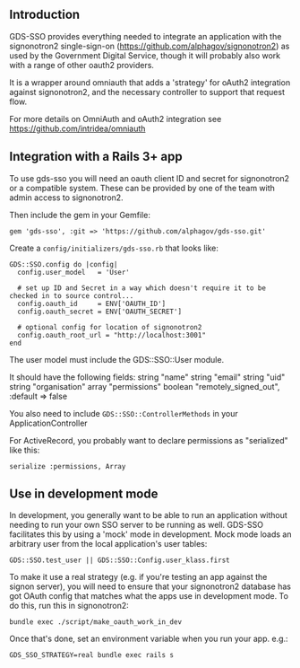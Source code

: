 ## Introduction

GDS-SSO provides everything needed to integrate an application with the signonotron2 single-sign-on
(https://github.com/alphagov/signonotron2) as used by the Government Digital Service, though it
will probably also work with a range of other oauth2 providers.

It is a wrapper around omniauth that adds a 'strategy' for oAuth2 integration against signonotron2,
and the necessary controller to support that request flow.

For more details on OmniAuth and oAuth2 integration see https://github.com/intridea/omniauth


## Integration with a Rails 3+ app

To use gds-sso you will need an oauth client ID and secret for signonotron2 or a compatible system.
These can be provided by one of the team with admin access to signonotron2.

Then include the gem in your Gemfile:

    gem 'gds-sso', :git => 'https://github.com/alphagov/gds-sso.git'

Create a `config/initializers/gds-sso.rb` that looks like:

    GDS::SSO.config do |config|
      config.user_model   = 'User'

      # set up ID and Secret in a way which doesn't require it to be checked in to source control...
      config.oauth_id     = ENV['OAUTH_ID']
      config.oauth_secret = ENV['OAUTH_SECRET']

      # optional config for location of signonotron2
      config.oauth_root_url = "http://localhost:3001"
    end

The user model must include the GDS::SSO::User module.

It should have the following fields:
    string   "name"
    string   "email"
    string   "uid"
    string   "organisation"
    array    "permissions"
    boolean  "remotely_signed_out", :default => false

You also need to include `GDS::SSO::ControllerMethods` in your ApplicationController

For ActiveRecord, you probably want to declare permissions as "serialized" like this:

    serialize :permissions, Array


## Use in development mode

In development, you generally want to be able to run an application without needing to run your own SSO server to be running as well. GDS-SSO facilitates this by using a 'mock' mode in development. Mock mode loads an arbitrary user from the local application's user tables:

    GDS::SSO.test_user || GDS::SSO::Config.user_klass.first

To make it use a real strategy (e.g. if you're testing an app against the signon server), you will need to ensure that your signonotron2 database has got OAuth config that matches what the apps use in development mode. To do this, run this in signonotron2:

    bundle exec ./script/make_oauth_work_in_dev

Once that's done, set an environment variable when you run your app. e.g.:

    GDS_SSO_STRATEGY=real bundle exec rails s 

